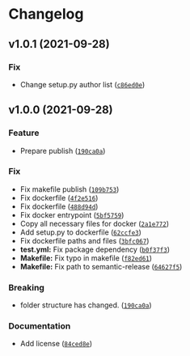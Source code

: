 # Changelog

<!--next-version-placeholder-->

## v1.0.1 (2021-09-28)
### Fix
* Change setup.py author list ([`c86ed0e`](https://github.com/F-Secure/flaky-tests-detection/commit/c86ed0ecd3556d0ab96962d2daddf51e409c2a57))

## v1.0.0 (2021-09-28)
### Feature
* Prepare publish ([`190ca0a`](https://github.com/F-Secure/flaky-tests-detection/commit/190ca0afb8dcd3b6a04eab0230ea1eae14c3671d))

### Fix
* Fix makefile publish ([`109b753`](https://github.com/F-Secure/flaky-tests-detection/commit/109b7533275eca8491c832d638d2c19a325568b0))
* Fix dockerfile ([`4f2e516`](https://github.com/F-Secure/flaky-tests-detection/commit/4f2e5161f93ea050179b3a307c8b22869d953d9a))
* Fix dockerfile ([`488d94d`](https://github.com/F-Secure/flaky-tests-detection/commit/488d94d07db6e98341fca3d25ea82cd9feb117e3))
* Fix docker entrypoint ([`5bf5759`](https://github.com/F-Secure/flaky-tests-detection/commit/5bf575932758c599b11abd2915aabcf4316dc094))
* Copy all necessary files for docker ([`2a1e772`](https://github.com/F-Secure/flaky-tests-detection/commit/2a1e772f41597a89f1589b09082aff6a218a54d1))
* Add setup.py to dockerfile ([`62ccfe3`](https://github.com/F-Secure/flaky-tests-detection/commit/62ccfe368f2aeb3f55994c52586d34ccbd21e006))
* Fix dockerfile paths and files ([`3bfc067`](https://github.com/F-Secure/flaky-tests-detection/commit/3bfc067cee7fa6e2499959c6530b5e1b487a6d75))
* **test.yml:** Fix package dependency ([`b0f37f3`](https://github.com/F-Secure/flaky-tests-detection/commit/b0f37f37e9cd6a8dcd801b8996c54028612c0d25))
* **Makefile:** Fix typo in makefile ([`f82ed61`](https://github.com/F-Secure/flaky-tests-detection/commit/f82ed614205af2bdedefa59a1464b41a5786708b))
* **Makefile:** Fix path to semantic-release ([`64627f5`](https://github.com/F-Secure/flaky-tests-detection/commit/64627f5118a364167fba5e8b088812f970038c12))

### Breaking
* folder structure has changed.  ([`190ca0a`](https://github.com/F-Secure/flaky-tests-detection/commit/190ca0afb8dcd3b6a04eab0230ea1eae14c3671d))

### Documentation
* Add license ([`84ced8e`](https://github.com/F-Secure/flaky-tests-detection/commit/84ced8ef50ec48ee3ea9fbacbbed0286cca9d5f7))
